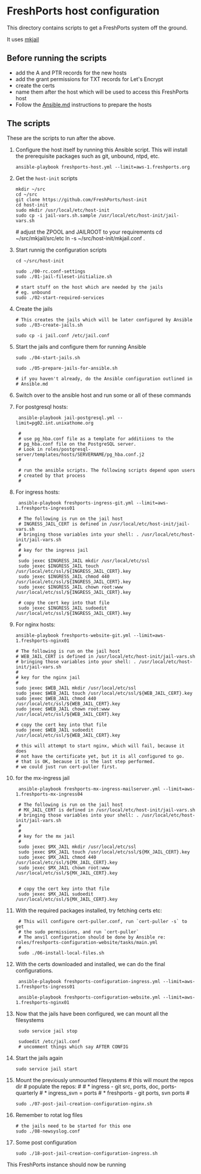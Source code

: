 # FreshPorts host configuration

This directory contains scripts to get a FreshPorts system off the ground.

It uses [mkjail](https://github.com/mkjail/mkjail)

## Before running the scripts

* add the A and PTR records for the new hosts
* add the grant permissions for TXT records for Let's Encrypt
* create the certs
* name them after the host which will be used to access this FreshPorts host
* Follow the [Ansible.md](Ansible.md) instructions to prepare the hosts

## The scripts

These are the scripts to run after the above.

1.  Configure the host itself by running this Ansible script. This will
install the prerequisite packages such as git, unbound, ntpd, etc.

        ansible-playbook freshports-host.yml --limit=aws-1.freshports.org

1.  Get the `host-init` scripts
    
        mkdir ~/src
        cd ~/src
        git clone https://github.com/FreshPorts/host-init
        cd host-init
        sudo mkdir /usr/local/etc/host-init
        sudo cp -i jail-vars.sh.sample /usr/local/etc/host-init/jail-vars.sh

	\# adjust the ZPOOL and JAILROOT to your requirements
        cd ~/src/mkjail/src/etc
        ln -s ~/src/host-init/mkjail.conf .

1.  Start runnig the configuration scripts

        cd ~/src/host-init

        sudo ./00-rc.conf-settings
        sudo ./01-jail-fileset-initialize.sh

        # start stuff on the host which are needed by the jails
        # eg. unbound
        sudo ./02-start-required-services

1.  Create the jails

        # This creates the jails which will be later configured by Ansible
        sudo ./03-create-jails.sh

        sudo cp -i jail.conf /etc/jail.conf

1.  Start the jails and configure them for running Ansible

        sudo ./04-start-jails.sh

        sudo ./05-prepare-jails-for-ansible.sh

        # if you haven't already, do the Ansible configuration outlined in
        # Ansible.md

1.  Switch over to the ansible host and run some or all of these commands


1. For postgresql hosts:

        ansible-playbook jail-postgresql.yml --limit=pg02.int.unixathome.org

        #
        # use pg_hba.conf file as a template for additiions to the
        # pg_hba.conf file on the PostgreSQL server.
        # Look in roles/postgresql-server/templates/hosts/SERVERNAME/pg_hba.conf.j2
        #

        # run the ansible scripts. The following scripts depend upon users
        # created by that process
        #

1. For ingress hosts:

        ansible-playbook freshports-ingress-git.yml --limit=aws-1.freshports-ingress01

        # The following is run on the jail host
        # INGRESS_JAIL_CERT is defined in /usr/local/etc/host-init/jail-vars.sh
        # bringing those variables into your shell: . /usr/local/etc/host-init/jail-vars.sh
        #
        # key for the ingress jail
        #
        sudo jexec $INGRESS_JAIL mkdir /usr/local/etc/ssl
        sudo jexec $INGRESS_JAIL touch /usr/local/etc/ssl/${INGRESS_JAIL_CERT}.key
        sudo jexec $INGRESS_JAIL chmod 440 /usr/local/etc/ssl/${INGRESS_JAIL_CERT}.key
        sudo jexec $INGRESS_JAIL chown root:www /usr/local/etc/ssl/${INGRESS_JAIL_CERT}.key

        # copy the cert key into that file
        sudo jexec $INGRESS_JAIL sudoedit /usr/local/etc/ssl/${INGRESS_JAIL_CERT}.key


1.  For nginx hosts:

        ansible-playbook freshports-website-git.yml --limit=aws-1.freshports-nginx01

        # The following is run on the jail host
        # WEB_JAIL_CERT is defined in /usr/local/etc/host-init/jail-vars.sh
        # bringing those variables into your shell: . /usr/local/etc/host-init/jail-vars.sh
        #
        # key for the nginx jail
        #
        sudo jexec $WEB_JAIL mkdir /usr/local/etc/ssl
        sudo jexec $WEB_JAIL touch /usr/local/etc/ssl/${WEB_JAIL_CERT}.key
        sudo jexec $WEB_JAIL chmod 440 /usr/local/etc/ssl/${WEB_JAIL_CERT}.key
        sudo jexec $WEB_JAIL chown root:www /usr/local/etc/ssl/${WEB_JAIL_CERT}.key

        # copy the cert key into that file
        sudo jexec $WEB_JAIL sudoedit /usr/local/etc/ssl/${WEB_JAIL_CERT}.key

        # this will attempt to start nginx, which will fail, because it does
        # not have the certificate yet, but it is all configured to go.
        # that is OK, because it is the last step performed.
        # we could just run cert-puller first.

1. for the mx-ingress jail

        ansible-playbook freshports-mx-ingress-mailserver.yml --limit=aws-1.freshports-mx-ingress04

        # The following is run on the jail host
        # MX_JAIL_CERT is defined in /usr/local/etc/host-init/jail-vars.sh
        # bringing those variables into your shell: . /usr/local/etc/host-init/jail-vars.sh
        #
        #
        # key for the mx jail
        #
        sudo jexec $MX_JAIL mkdir /usr/local/etc/ssl
        sudo jexec $MX_JAIL touch /usr/local/etc/ssl/${MX_JAIL_CERT}.key
        sudo jexec $MX_JAIL chmod 440 /usr/local/etc/ssl/${MX_JAIL_CERT}.key
        sudo jexec $MX_JAIL chown root:www /usr/local/etc/ssl/${MX_JAIL_CERT}.key


        # copy the cert key into that file
        sudo jexec $MX_JAIL sudoedit /usr/local/etc/ssl/${MX_JAIL_CERT}.key


1. With the required packages installed, try fetching certs etc:

        # This will configure cert-puller.conf, run `cert-puller -s` to get
        # the sudo permissions, and run `cert-puller`
        # The anvil configuration should be done by Ansible re: roles/freshports-configuration-website/tasks/main.yml
        #
        sudo ./06-install-local-files.sh

1. With the certs downloaded and installed, we can do the final configurations.

        ansible-playbook freshports-configuration-ingress.yml --limit=aws-1.freshports-ingress01

        ansible-playbook freshports-configuration-website.yml --limit=aws-1.freshports-nginx01

1. Now that the jails have been configured, we can mount all the filesystems

        sudo service jail stop

        sudoedit /etc/jail.conf
        # uncomment things which say AFTER CONFIG

1.  Start the jails again

        sudo service jail start


1.  Mount the previously unmounted filesystems
        # this will mount the repos dir
        # populate the repos:
        #
        # * ingress - git src, ports, doc, ports-quarterly
        # * ingress_svn = ports
        # * freshports - git ports, svn ports
        #

        sudo ./07-post-jail-creation-configuration-nginx.sh


1.  Remember to rotat log files

        # the jails need to be started for this one
        sudo ./08-newsyslog.conf

1.  Some post configuration

        sudo ./18-post-jail-creation-configuration-ingress.sh

This FreshPorts instance should now be running
